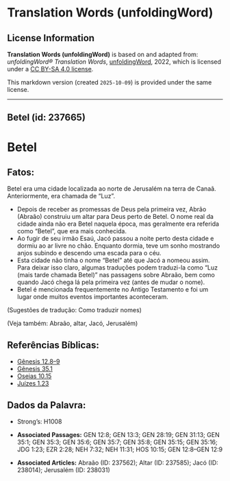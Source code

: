 # Translation Words (unfoldingWord)

## License Information

**Translation Words (unfoldingWord)** is based on and adapted from: _unfoldingWord® Translation Words_, [unfoldingWord](https://unfoldingword.org/utw), 2022, which is licensed under a [CC BY-SA 4.0 license](https://creativecommons.org/licenses/by-sa/4.0/legalcode.en).

This markdown version (created `2025-10-09`) is provided under the same license.



--------------------------------

## Betel (id: 237665)

Betel
=====

Fatos:
------

Betel era uma cidade localizada ao norte de Jerusalém na terra de Canaã. Anteriormente, era chamada de “Luz”.

* Depois de receber as promessas de Deus pela primeira vez, Abrão (Abraão) construiu um altar para Deus perto de Betel. O nome real da cidade ainda não era Betel naquela época, mas geralmente era referida como “Betel”, que era mais conhecida.
* Ao fugir de seu irmão Esaú, Jacó passou a noite perto desta cidade e dormiu ao ar livre no chão. Enquanto dormia, teve um sonho mostrando anjos subindo e descendo uma escada para o céu.
* Esta cidade não tinha o nome “Betel” até que Jacó a nomeou assim. Para deixar isso claro, algumas traduções podem traduzi\-la como “Luz (mais tarde chamada Betel)” nas passagens sobre Abraão, bem como quando Jacó chega lá pela primeira vez (antes de mudar o nome).
* Betel é mencionada frequentemente no Antigo Testamento e foi um lugar onde muitos eventos importantes aconteceram.

(Sugestões de tradução: Como traduzir nomes)

(Veja também: Abraão, altar, Jacó, Jerusalém)

Referências Bíblicas:
---------------------

* [Gênesis 12\.8–9](https://ref.ly/Gen12:8-Gen12:9)
* [Gênesis 35\.1](https://ref.ly/Gen35:1)
* [Oseias 10\.15](https://ref.ly/Hos10:15)
* [Juízes 1\.23](https://ref.ly/Judg1:23)

Dados da Palavra:
-----------------

* Strong’s: H1008

* **Associated Passages:** GEN 12:8; GEN 13:3; GEN 28:19; GEN 31:13; GEN 35:1; GEN 35:3; GEN 35:6; GEN 35:7; GEN 35:8; GEN 35:15; GEN 35:16; JDG 1:23; EZR 2:28; NEH 7:32; NEH 11:31; HOS 10:15; GEN 12:8–GEN 12:9
* **Associated Articles:** Abraão (ID: 237562); Altar (ID: 237585); Jacó (ID: 238014); Jerusalém (ID: 238031)

